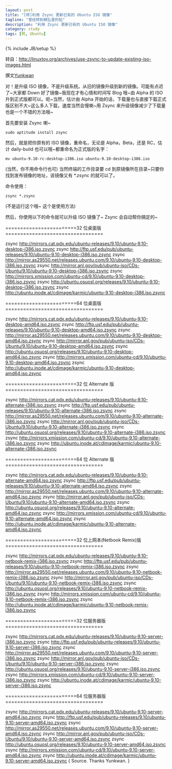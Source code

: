 ```yaml
---
layout: post
title: "[转]利用 Zsync 更新已有的 Ubuntu ISO 镜像"
tagline: "曾经转到精弘里的贴"
description: "利用 Zsync 更新已有的 Ubuntu ISO 镜像"
category: study
tags: [转, Ubuntu]
---
```

{% include JB/setup %}

转自：<http://linuxtoy.org/archives/use-zsync-to-update-existing-iso-images.html>

 撰文[Yunkwan](http://kwanlife.yo2.cn) 

对！是升级 ISO 镜像，不是升级系统。从旧的镜像升级到新的镜像。可能有点迟了~大家都 Down 好了镜像~我现在才有心情和时间写 Blog 哦~由 Alpha 的 ISO 升到正式版都可以。呃~当然，估计由 Alpha 开始的话，下载量也与直接下载正式版区别不大~这么多人下载，速度当然会慢喇~用 Zsync 来升级镜像减少了下载量也是一个不错的方法哦~

首先要安装 Zsync 喇~

	sudo aptitude install zsync

然后，就是把你原有的 ISO 镜像，重命名，无论是 Alpha，Beta，还是 RC，估计 daily-build 也可以哦~都重命名为正式版的名字：

	mv ubuntu-9.10-rc-desktop-i386.iso ubuntu-9.10-desktop-i386.iso
	
(当然，你不用命令行也可) 当然终端的工作目录要 cd 到原镜像所在目录~只要你找到发布镜像的地址，该镜像又有 *.zsync 的就可以了。

命令使用：

	zsync *.zsync
	
(不是运行这个哦~ 这个是使用方法)

然后，你使用以下的命令就可以升级 ISO 镜像了~ Zsync 会自动帮你搞定的~

========================32 位桌面版=================================

zsync http://mirrors.cat.pdx.edu/ubuntu-releases/9.10/ubuntu-9.10-desktop-i386.iso.zsync
zsync http://ftp.usf.edu/pub/ubuntu-releases/9.10/ubuntu-9.10-desktop-i386.iso.zsync
zsync http://mirror.as29550.net/releases.ubuntu.com/9.10/ubuntu-9.10-desktop-i386.iso.zsync
zsync http://mirror.anl.gov/pub/ubuntu-iso/CDs-Ubuntu/9.10/ubuntu-9.10-desktop-i386.iso.zsync
zsync http://mirrors.xmission.com/ubuntu-cd/9.10/ubuntu-9.10-desktop-i386.iso.zsync
zsync http://ubuntu.osuosl.org/releases/9.10/ubuntu-9.10-desktop-i386.iso.zsync
zsync http://ubuntu.inode.at/cdimage/karmic/ubuntu-9.10-desktop-i386.iso.zsync

========================64 位桌面版=================================

zsync http://mirrors.cat.pdx.edu/ubuntu-releases/9.10/ubuntu-9.10-desktop-amd64.iso.zsync
zsync http://ftp.usf.edu/pub/ubuntu-releases/9.10/ubuntu-9.10-desktop-amd64.iso.zsync
zsync http://mirror.as29550.net/releases.ubuntu.com/9.10/ubuntu-9.10-desktop-amd64.iso.zsync
zsync http://mirror.anl.gov/pub/ubuntu-iso/CDs-Ubuntu/9.10/ubuntu-9.10-desktop-amd64.iso.zsync
zsync http://ubuntu.osuosl.org/releases/9.10/ubuntu-9.10-desktop-amd64.iso.zsync
zsync http://mirrors.xmission.com/ubuntu-cd/9.10/ubuntu-9.10-desktop-amd64.iso.zsync
zsync http://ubuntu.inode.at/cdimage/karmic/ubuntu-9.10-desktop-amd64.iso.zsync

========================32 位 Alternate 版=================================

zsync http://mirrors.cat.pdx.edu/ubuntu-releases/9.10/ubuntu-9.10-alternate-i386.iso.zsync
zsync http://ftp.usf.edu/pub/ubuntu-releases/9.10/ubuntu-9.10-alternate-i386.iso.zsync
zsync http://mirror.as29550.net/releases.ubuntu.com/9.10/ubuntu-9.10-alternate-i386.iso.zsync
zsync http://mirror.anl.gov/pub/ubuntu-iso/CDs-Ubuntu/9.10/ubuntu-9.10-alternate-i386.iso.zsync
zsync http://ubuntu.osuosl.org/releases/9.10/ubuntu-9.10-alternate-i386.iso.zsync
zsync http://mirrors.xmission.com/ubuntu-cd/9.10/ubuntu-9.10-alternate-i386.iso.zsync
zsync http://ubuntu.inode.at/cdimage/karmic/ubuntu-9.10-alternate-i386.iso.zsync

========================64 位 Alternate 版=================================

zsync http://mirrors.cat.pdx.edu/ubuntu-releases/9.10/ubuntu-9.10-alternate-amd64.iso.zsync
zsync http://ftp.usf.edu/pub/ubuntu-releases/9.10/ubuntu-9.10-alternate-amd64.iso.zsync
zsync http://mirror.as29550.net/releases.ubuntu.com/9.10/ubuntu-9.10-alternate-amd64.iso.zsync
zsync http://mirror.anl.gov/pub/ubuntu-iso/CDs-Ubuntu/9.10/ubuntu-9.10-alternate-amd64.iso.zsync
zsync http://ubuntu.osuosl.org/releases/9.10/ubuntu-9.10-alternate-amd64.iso.zsync
zsync http://mirrors.xmission.com/ubuntu-cd/9.10/ubuntu-9.10-alternate-amd64.iso.zsync
zsync http://ubuntu.inode.at/cdimage/karmic/ubuntu-9.10-alternate-amd64.iso.zsync

========================32 位上网本(Netbook Remix)版=================================

zsync http://mirrors.cat.pdx.edu/ubuntu-releases/9.10/ubuntu-9.10-netbook-remix-i386.iso.zsync
zsync http://ftp.usf.edu/pub/ubuntu-releases/9.10/ubuntu-9.10-netbook-remix-i386.iso.zsync
zsync http://mirror.as29550.net/releases.ubuntu.com/9.10/ubuntu-9.10-netbook-remix-i386.iso.zsync
zsync http://mirror.anl.gov/pub/ubuntu-iso/CDs-Ubuntu/9.10/ubuntu-9.10-netbook-remix-i386.iso.zsync
zsync http://ubuntu.osuosl.org/releases/9.10/ubuntu-9.10-netbook-remix-i386.iso.zsync
zsync http://mirrors.xmission.com/ubuntu-cd/9.10/ubuntu-9.10-netbook-remix-i386.iso.zsync
zsync http://ubuntu.inode.at/cdimage/karmic/ubuntu-9.10-netbook-remix-i386.iso.zsync

========================32 位服务器版=================================

zsync http://mirrors.cat.pdx.edu/ubuntu-releases/9.10/ubuntu-9.10-server-i386.iso.zsync
zsync http://ftp.usf.edu/pub/ubuntu-releases/9.10/ubuntu-9.10-server-i386.iso.zsync
zsync http://mirror.as29550.net/releases.ubuntu.com/9.10/ubuntu-9.10-server-i386.iso.zsync
zsync http://mirror.anl.gov/pub/ubuntu-iso/CDs-Ubuntu/9.10/ubuntu-9.10-server-i386.iso.zsync
zsync http://ubuntu.osuosl.org/releases/9.10/ubuntu-9.10-server-i386.iso.zsync
zsync http://mirrors.xmission.com/ubuntu-cd/9.10/ubuntu-9.10-server-i386.iso.zsync
zsync http://ubuntu.inode.at/cdimage/karmic/ubuntu-9.10-server-i386.iso.zsync

========================64 位服务器版=================================

zsync http://mirrors.cat.pdx.edu/ubuntu-releases/9.10/ubuntu-9.10-server-amd64.iso.zsync
zsync http://ftp.usf.edu/pub/ubuntu-releases/9.10/ubuntu-9.10-server-amd64.iso.zsync
zsync http://mirror.as29550.net/releases.ubuntu.com/9.10/ubuntu-9.10-server-amd64.iso.zsync
zsync http://mirror.anl.gov/pub/ubuntu-iso/CDs-Ubuntu/9.10/ubuntu-9.10-server-amd64.iso.zsync
zsync http://ubuntu.osuosl.org/releases/9.10/ubuntu-9.10-server-amd64.iso.zsync
zsync http://mirrors.xmission.com/ubuntu-cd/9.10/ubuntu-9.10-server-amd64.iso.zsync
zsync http://ubuntu.inode.at/cdimage/karmic/ubuntu-9.10-server-amd64.iso.zsync
{ Source. Thanks Yunkwan. }
